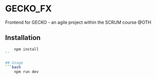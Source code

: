 # GECKO_FX
Frontend for GECKO - an agile project within the SCRUM course @OTH 


## Installation
```bash
    npm install 
``

## Usage 
```bash
    npm run dev 
```